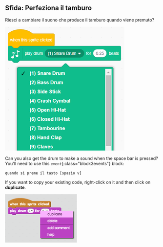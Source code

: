 ## Sfida: Perfeziona il tamburo

Riesci a cambiare il suono che produce il tamburo quando viene premuto?

![screenshot](images/band-drum-sound.png)

Can you also get the drum to make a sound when the space bar is pressed? You'll need to use this `event`{:class="block3events"} block:

```blocks3
quando si preme il tasto [spazio v]
```

If you want to copy your existing code, right-click on it and then click on **duplicate**.

![screenshot](images/band-duplicate-code.png)